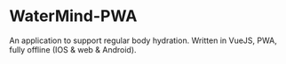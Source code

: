 # WaterMind-PWA
An application to support regular body hydration. Written in VueJS, PWA, fully offline (IOS &amp; web &amp; Android).
